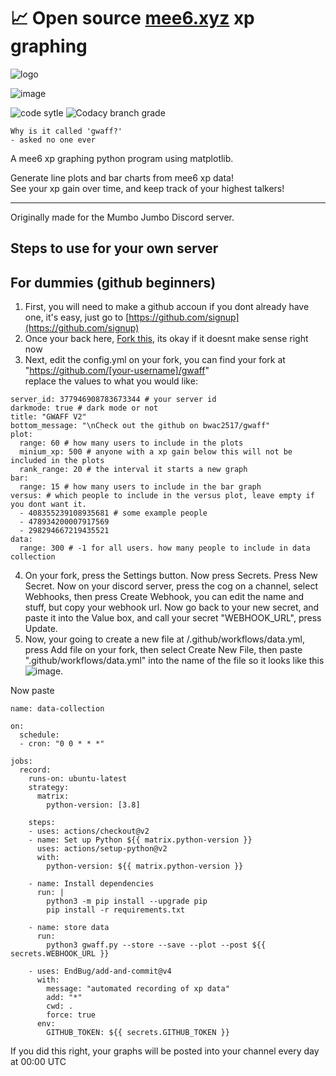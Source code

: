 # 📈 Open source [mee6.xyz](https://mee6.xyz/) xp graphing 
![logo](https://raw.githubusercontent.com/bwac2517/gwaff/master/assets/logo.png)

![image](https://i.imgur.com/mFQKdG0.png "Demo image")

![code sytle](https://img.shields.io/badge/code%20style-black-black?style=flat-square) ![Codacy branch grade](https://img.shields.io/codacy/grade/ca5609bf92774f9ea1d6b55cbea6dfed/master?style=flat-square)

`Why is it called 'gwaff?'`  
`- asked no one ever`

A mee6 xp graphing python program using matplotlib.

Generate line plots and bar charts from mee6 xp data!  
See your xp gain over time, and keep track of your highest talkers!

---

Originally made for the Mumbo Jumbo Discord server.

## Steps to use for your own server
## For dummies (github beginners)
1. First, you will need to make a github accoun if you dont already have one, it's easy, just go to [https://github.com/signup](https://github.com/signup)
2. Once your back here, [Fork this](https://github.com/bwac2517/gwaff/fork), its okay if it doesnt make sense right now  
3. Next, edit the config.yml on your fork, you can find your fork at "https://github.com/[your-username]/gwaff"  
replace the values to what you would like:
```
server_id: 377946908783673344 # your server id
darkmode: true # dark mode or not
title: "GWAFF V2"
bottom_message: "\nCheck out the github on bwac2517/gwaff"
plot:
  range: 60 # how many users to include in the plots
  minium_xp: 500 # anyone with a xp gain below this will not be included in the plots
  rank_range: 20 # the interval it starts a new graph
bar:
  range: 15 # how many users to include in the bar graph
versus: # which people to include in the versus plot, leave empty if you dont want it.
  - 408355239108935681 # some example people
  - 478934200007917569
  - 298294667219435521
data:
  range: 300 # -1 for all users. how many people to include in data collection
```
4. On your fork, press the Settings button. Now press Secrets. Press New Secret. Now on your discord server, press the cog on a channel, select Webhooks, then press Create Webhook, you can edit the name and stuff, but copy your webhook url. Now go back to your new secret, and paste it into the Value box, and call your secret "WEBHOOK_URL", press Update.
5. Now, your going to create a new file at /.github/workflows/data.yml, press Add file on your fork, then select Create New File, then paste ".github/workflows/data.yml" into the name of the file so it looks like this ![image](https://i.imgur.com/yExkeXO.png).  

Now paste
```
name: data-collection

on:
  schedule:    
  - cron: "0 0 * * *"
  
jobs:
  record:
    runs-on: ubuntu-latest
    strategy:
      matrix:
        python-version: [3.8]

    steps:
    - uses: actions/checkout@v2
    - name: Set up Python ${{ matrix.python-version }}
      uses: actions/setup-python@v2
      with:
        python-version: ${{ matrix.python-version }}

    - name: Install dependencies
      run: |
        python3 -m pip install --upgrade pip
        pip install -r requirements.txt
    
    - name: store data
      run:
        python3 gwaff.py --store --save --plot --post ${{ secrets.WEBHOOK_URL }}

    - uses: EndBug/add-and-commit@v4
      with:
        message: "automated recording of xp data"
        add: "*"
        cwd: .
        force: true
      env:
        GITHUB_TOKEN: ${{ secrets.GITHUB_TOKEN }}
```
If you did this right, your graphs will be posted into your channel every day at 00:00 UTC
